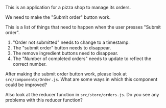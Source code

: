 This is an application for a pizza shop to manage its orders.

We need to make the "Submit order" button work.

This is a list of things that need to happen when the user presses "Submit order".

1. "Order not submitted" needs to change to a timestamp.
2. The "submit order" button needs to disappear.
3. The remove ingredient buttons need to disappear.
4. The "Number of completed orders" needs to update to reflect the correct number.

After making the submit order button work, please look at `src/components/Order.js`. What are some ways in which this component could be improved?

Also look at the reducer function in `src/store/orders.js`. Do you see any problems with this reducer function?
